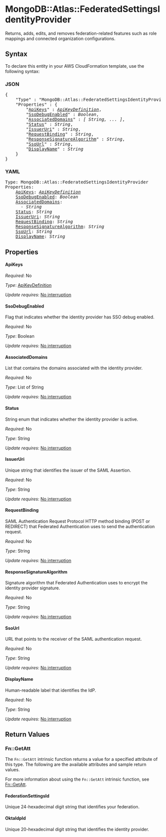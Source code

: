 # MongoDB::Atlas::FederatedSettingsIdentityProvider

Returns, adds, edits, and removes federation-related features such as role mappings and connected organization configurations.

## Syntax

To declare this entity in your AWS CloudFormation template, use the following syntax:

### JSON

<pre>
{
    "Type" : "MongoDB::Atlas::FederatedSettingsIdentityProvider",
    "Properties" : {
        "<a href="#apikeys" title="ApiKeys">ApiKeys</a>" : <i><a href="apikeydefinition.md">ApiKeyDefinition</a></i>,
        "<a href="#ssodebugenabled" title="SsoDebugEnabled">SsoDebugEnabled</a>" : <i>Boolean</i>,
        "<a href="#associateddomains" title="AssociatedDomains">AssociatedDomains</a>" : <i>[ String, ... ]</i>,
        "<a href="#status" title="Status">Status</a>" : <i>String</i>,
        "<a href="#issueruri" title="IssuerUri">IssuerUri</a>" : <i>String</i>,
        "<a href="#requestbinding" title="RequestBinding">RequestBinding</a>" : <i>String</i>,
        "<a href="#responsesignaturealgorithm" title="ResponseSignatureAlgorithm">ResponseSignatureAlgorithm</a>" : <i>String</i>,
        "<a href="#ssourl" title="SsoUrl">SsoUrl</a>" : <i>String</i>,
        "<a href="#displayname" title="DisplayName">DisplayName</a>" : <i>String</i>
    }
}
</pre>

### YAML

<pre>
Type: MongoDB::Atlas::FederatedSettingsIdentityProvider
Properties:
    <a href="#apikeys" title="ApiKeys">ApiKeys</a>: <i><a href="apikeydefinition.md">ApiKeyDefinition</a></i>
    <a href="#ssodebugenabled" title="SsoDebugEnabled">SsoDebugEnabled</a>: <i>Boolean</i>
    <a href="#associateddomains" title="AssociatedDomains">AssociatedDomains</a>: <i>
      - String</i>
    <a href="#status" title="Status">Status</a>: <i>String</i>
    <a href="#issueruri" title="IssuerUri">IssuerUri</a>: <i>String</i>
    <a href="#requestbinding" title="RequestBinding">RequestBinding</a>: <i>String</i>
    <a href="#responsesignaturealgorithm" title="ResponseSignatureAlgorithm">ResponseSignatureAlgorithm</a>: <i>String</i>
    <a href="#ssourl" title="SsoUrl">SsoUrl</a>: <i>String</i>
    <a href="#displayname" title="DisplayName">DisplayName</a>: <i>String</i>
</pre>

## Properties

#### ApiKeys

_Required_: No

_Type_: <a href="apikeydefinition.md">ApiKeyDefinition</a>

_Update requires_: [No interruption](https://docs.aws.amazon.com/AWSCloudFormation/latest/UserGuide/using-cfn-updating-stacks-update-behaviors.html#update-no-interrupt)

#### SsoDebugEnabled

Flag that indicates whether the identity provider has SSO debug enabled.

_Required_: No

_Type_: Boolean

_Update requires_: [No interruption](https://docs.aws.amazon.com/AWSCloudFormation/latest/UserGuide/using-cfn-updating-stacks-update-behaviors.html#update-no-interrupt)

#### AssociatedDomains

List that contains the domains associated with the identity provider.

_Required_: No

_Type_: List of String

_Update requires_: [No interruption](https://docs.aws.amazon.com/AWSCloudFormation/latest/UserGuide/using-cfn-updating-stacks-update-behaviors.html#update-no-interrupt)

#### Status

String enum that indicates whether the identity provider is active.

_Required_: No

_Type_: String

_Update requires_: [No interruption](https://docs.aws.amazon.com/AWSCloudFormation/latest/UserGuide/using-cfn-updating-stacks-update-behaviors.html#update-no-interrupt)

#### IssuerUri

Unique string that identifies the issuer of the SAML Assertion.

_Required_: No

_Type_: String

_Update requires_: [No interruption](https://docs.aws.amazon.com/AWSCloudFormation/latest/UserGuide/using-cfn-updating-stacks-update-behaviors.html#update-no-interrupt)

#### RequestBinding

SAML Authentication Request Protocol HTTP method binding (POST or REDIRECT) that Federated Authentication uses to send the authentication request.

_Required_: No

_Type_: String

_Update requires_: [No interruption](https://docs.aws.amazon.com/AWSCloudFormation/latest/UserGuide/using-cfn-updating-stacks-update-behaviors.html#update-no-interrupt)

#### ResponseSignatureAlgorithm

Signature algorithm that Federated Authentication uses to encrypt the identity provider signature.

_Required_: No

_Type_: String

_Update requires_: [No interruption](https://docs.aws.amazon.com/AWSCloudFormation/latest/UserGuide/using-cfn-updating-stacks-update-behaviors.html#update-no-interrupt)

#### SsoUrl

URL that points to the receiver of the SAML authentication request.

_Required_: No

_Type_: String

_Update requires_: [No interruption](https://docs.aws.amazon.com/AWSCloudFormation/latest/UserGuide/using-cfn-updating-stacks-update-behaviors.html#update-no-interrupt)

#### DisplayName

Human-readable label that identifies the IdP.

_Required_: No

_Type_: String

_Update requires_: [No interruption](https://docs.aws.amazon.com/AWSCloudFormation/latest/UserGuide/using-cfn-updating-stacks-update-behaviors.html#update-no-interrupt)

## Return Values

### Fn::GetAtt

The `Fn::GetAtt` intrinsic function returns a value for a specified attribute of this type. The following are the available attributes and sample return values.

For more information about using the `Fn::GetAtt` intrinsic function, see [Fn::GetAtt](https://docs.aws.amazon.com/AWSCloudFormation/latest/UserGuide/intrinsic-function-reference-getatt.html).

#### FederationSettingsId

Unique 24-hexadecimal digit string that identifies your federation.

#### OktaIdpId

Unique 20-hexadecimal digit string that identifies the identity provider.

